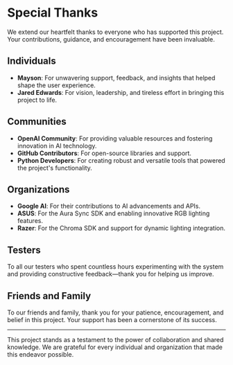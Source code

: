 # Special Thanks

We extend our heartfelt thanks to everyone who has supported this project. Your contributions, guidance, and encouragement have been invaluable.

## Individuals
- **Mayson**: For unwavering support, feedback, and insights that helped shape the user experience.
- **Jared Edwards**: For vision, leadership, and tireless effort in bringing this project to life.

## Communities
- **OpenAI Community**: For providing valuable resources and fostering innovation in AI technology.
- **GitHub Contributors**: For open-source libraries and support.
- **Python Developers**: For creating robust and versatile tools that powered the project's functionality.

## Organizations
- **Google AI**: For their contributions to AI advancements and APIs.
- **ASUS**: For the Aura Sync SDK and enabling innovative RGB lighting features.
- **Razer**: For the Chroma SDK and support for dynamic lighting integration.

## Testers
To all our testers who spent countless hours experimenting with the system and providing constructive feedback—thank you for helping us improve.

## Friends and Family
To our friends and family, thank you for your patience, encouragement, and belief in this project. Your support has been a cornerstone of its success.

---

This project stands as a testament to the power of collaboration and shared knowledge. We are grateful for every individual and organization that made this endeavor possible.

